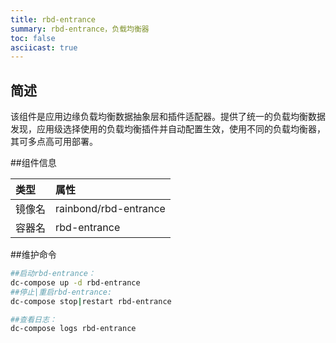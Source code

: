 ```yaml
---
title: rbd-entrance
summary: rbd-entrance，负载均衡器
toc: false
asciicast: true
---
```


<div id="toc"></div>

## 简述

该组件是应用边缘负载均衡数据抽象层和插件适配器。提供了统一的负载均衡数据发现，应用级选择使用的负载均衡插件并自动配置生效，使用不同的负载均衡器，其可多点高可用部署。

##组件信息

| 类型   | 属性                    |
| :--- | :-------------------- |
| 镜像名  | rainbond/rbd-entrance |
| 容器名  | rbd-entrance          |

##维护命令

```bash
##启动rbd-entrance：
dc-compose up -d rbd-entrance
##停止|重启rbd-entrance:
dc-compose stop|restart rbd-entrance

##查看日志：
dc-compose logs rbd-entrance

```